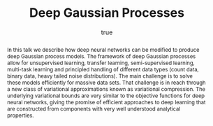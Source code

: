 ---
abstract: In this talk we describe how deep neural networks can be modified to produce
  deep Gaussian process models. The framework of deep Gaussian processes allow for
  unsupervised learning, transfer learning, semi-supervised learning, multi-task learning
  and principled handling of different data types (count data, binary data, heavy
  tailed noise distributions). The main challenge is to solve these models efficiently
  for massive data sets. That challenge is in reach through a new class of variational
  approximations known as variational compression. The underlying variational bounds
  are very similar to the objective functions for deep neural networks, giving the
  promise of efficient approaches to deep learning that are constructed from components
  with very well understood analytical properties.
author:
- family: Lawrence
  given: Neil D.
  gscholar: r3SJcvoAAAAJ
  institute: University of Sheffield
  twitter: lawrennd
  url: http://inverseprobability.com
categories:
- Lawrence-ucl14b
day: '4'
errata: []
extras: []
key: Lawrence-ucl14b
layout: talk
linkpdf: http://staffwww.dcs.shef.ac.uk/people/N.Lawrence/talks/deepgp_ucl14.pdf
month: 9
published: 2014-09-04
section: pre
title: Deep <span>G</span>aussian Processes
venue: UCL-Duke University Workshop on Sensing and Analysis of High-Dimensional Data
videolectures: sahd2014_lawrence_gaussian_processes
year: '2014'
---
